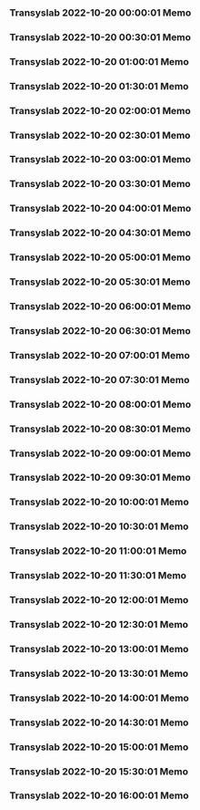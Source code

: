 ### Transyslab 2022-10-20 00:00:01 Memo
### Transyslab 2022-10-20 00:30:01 Memo
### Transyslab 2022-10-20 01:00:01 Memo
### Transyslab 2022-10-20 01:30:01 Memo
### Transyslab 2022-10-20 02:00:01 Memo
### Transyslab 2022-10-20 02:30:01 Memo
### Transyslab 2022-10-20 03:00:01 Memo
### Transyslab 2022-10-20 03:30:01 Memo
### Transyslab 2022-10-20 04:00:01 Memo
### Transyslab 2022-10-20 04:30:01 Memo
### Transyslab 2022-10-20 05:00:01 Memo
### Transyslab 2022-10-20 05:30:01 Memo
### Transyslab 2022-10-20 06:00:01 Memo
### Transyslab 2022-10-20 06:30:01 Memo
### Transyslab 2022-10-20 07:00:01 Memo
### Transyslab 2022-10-20 07:30:01 Memo
### Transyslab 2022-10-20 08:00:01 Memo
### Transyslab 2022-10-20 08:30:01 Memo
### Transyslab 2022-10-20 09:00:01 Memo
### Transyslab 2022-10-20 09:30:01 Memo
### Transyslab 2022-10-20 10:00:01 Memo
### Transyslab 2022-10-20 10:30:01 Memo
### Transyslab 2022-10-20 11:00:01 Memo
### Transyslab 2022-10-20 11:30:01 Memo
### Transyslab 2022-10-20 12:00:01 Memo
### Transyslab 2022-10-20 12:30:01 Memo
### Transyslab 2022-10-20 13:00:01 Memo
### Transyslab 2022-10-20 13:30:01 Memo
### Transyslab 2022-10-20 14:00:01 Memo
### Transyslab 2022-10-20 14:30:01 Memo
### Transyslab 2022-10-20 15:00:01 Memo
### Transyslab 2022-10-20 15:30:01 Memo
### Transyslab 2022-10-20 16:00:01 Memo
